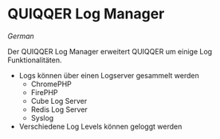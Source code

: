 # QUIQQER Log Manager

_German_

Der QUIQQER Log Manager erweitert QUIQQER um einige Log Funktionalitäten.

+ Logs können über einen Logserver gesammelt werden
    + ChromePHP
    + FirePHP
    + Cube Log Server
    + Redis Log Server
    + Syslog
+ Verschiedene Log Levels können geloggt werden
